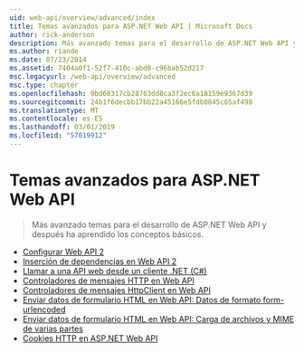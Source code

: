 ```yaml
---
uid: web-api/overview/advanced/index
title: Temas avanzados para ASP.NET Web API | Microsoft Docs
author: rick-anderson
description: Más avanzado temas para el desarrollo de ASP.NET Web API y después ha aprendido los conceptos básicos.
ms.author: riande
ms.date: 07/23/2014
ms.assetid: 7404a0f1-52f7-410c-abd0-c96bab52d217
msc.legacyurl: /web-api/overview/advanced
msc.type: chapter
ms.openlocfilehash: 9bd68317cb28763dd8ca3f2ec6a18159e9367d39
ms.sourcegitcommit: 24b1f6decbb17bb22a45166e5fdb0845c65af498
ms.translationtype: MT
ms.contentlocale: es-ES
ms.lasthandoff: 03/01/2019
ms.locfileid: "57019912"
---
```

<a name="advanced-topics-for-aspnet-web-api"></a>Temas avanzados para ASP.NET Web API
====================
> Más avanzado temas para el desarrollo de ASP.NET Web API y después ha aprendido los conceptos básicos.


- [Configurar Web API 2](configuring-aspnet-web-api.md)
- [Inserción de dependencias en Web API 2](dependency-injection.md)
- [Llamar a una API web desde un cliente .NET (C#)](calling-a-web-api-from-a-net-client.md)
- [Controladores de mensajes HTTP en Web API](http-message-handlers.md)
- [Controladores de mensajes HttpClient en Web API](httpclient-message-handlers.md)
- [Enviar datos de formulario HTML en Web API: Datos de formato form-urlencoded](sending-html-form-data-part-1.md)
- [Enviar datos de formulario HTML en Web API: Carga de archivos y MIME de varias partes](sending-html-form-data-part-2.md)
- [Cookies HTTP en ASP.NET Web API](http-cookies.md)
